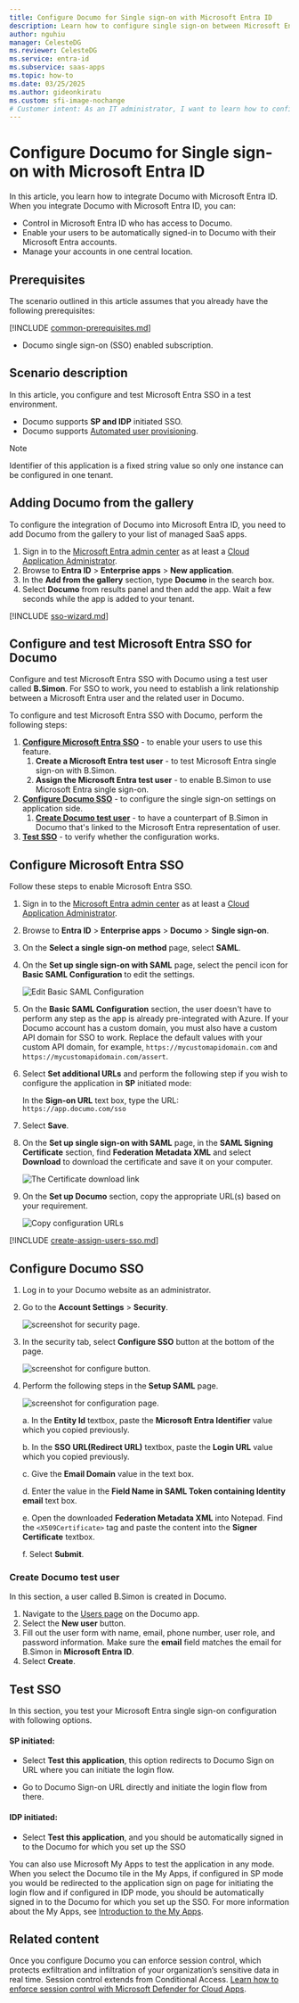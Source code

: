 ```yaml
---
title: Configure Documo for Single sign-on with Microsoft Entra ID
description: Learn how to configure single sign-on between Microsoft Entra ID and Documo.
author: nguhiu
manager: CelesteDG
ms.reviewer: CelesteDG
ms.service: entra-id
ms.subservice: saas-apps
ms.topic: how-to
ms.date: 03/25/2025
ms.author: gideonkiratu
ms.custom: sfi-image-nochange
# Customer intent: As an IT administrator, I want to learn how to configure single sign-on between Microsoft Entra ID and Documo so that I can control who has access to Documo, enable automatic sign-in with Microsoft Entra accounts, and manage my accounts in one central location.
---
```


# Configure Documo for Single sign-on with Microsoft Entra ID

In this article,  you learn how to integrate Documo with Microsoft Entra ID. When you integrate Documo with Microsoft Entra ID, you can:

* Control in Microsoft Entra ID who has access to Documo.
* Enable your users to be automatically signed-in to Documo with their Microsoft Entra accounts.
* Manage your accounts in one central location.

## Prerequisites

The scenario outlined in this article assumes that you already have the following prerequisites:

[!INCLUDE [common-prerequisites.md](~/identity/saas-apps/includes/common-prerequisites.md)]
* Documo single sign-on (SSO) enabled subscription.

## Scenario description

In this article,  you configure and test Microsoft Entra SSO in a test environment.

* Documo supports **SP and IDP** initiated SSO.
* Documo supports [Automated user provisioning](documo-provisioning-tutorial.md).

> [!NOTE]
> Identifier of this application is a fixed string value so only one instance can be configured in one tenant.

## Adding Documo from the gallery

To configure the integration of Documo into Microsoft Entra ID, you need to add Documo from the gallery to your list of managed SaaS apps.

1. Sign in to the [Microsoft Entra admin center](https://entra.microsoft.com) as at least a [Cloud Application Administrator](~/identity/role-based-access-control/permissions-reference.md#cloud-application-administrator).
1. Browse to **Entra ID** > **Enterprise apps** > **New application**.
1. In the **Add from the gallery** section, type **Documo** in the search box.
1. Select **Documo** from results panel and then add the app. Wait a few seconds while the app is added to your tenant.

 [!INCLUDE [sso-wizard.md](~/identity/saas-apps/includes/sso-wizard.md)]


<a name='configure-and-test-azure-ad-sso-for-documo'></a>

## Configure and test Microsoft Entra SSO for Documo

Configure and test Microsoft Entra SSO with Documo using a test user called **B.Simon**. For SSO to work, you need to establish a link relationship between a Microsoft Entra user and the related user in Documo.

To configure and test Microsoft Entra SSO with Documo, perform the following steps:

1. **[Configure Microsoft Entra SSO](#configure-azure-ad-sso)** - to enable your users to use this feature.
    1. **Create a Microsoft Entra test user** - to test Microsoft Entra single sign-on with B.Simon.
    1. **Assign the Microsoft Entra test user** - to enable B.Simon to use Microsoft Entra single sign-on.
1. **[Configure Documo SSO](#configure-documo-sso)** - to configure the single sign-on settings on application side.
    1. **[Create Documo test user](#create-documo-test-user)** - to have a counterpart of B.Simon in Documo that's linked to the Microsoft Entra representation of user.
1. **[Test SSO](#test-sso)** - to verify whether the configuration works.

<a name='configure-azure-ad-sso'></a>

## Configure Microsoft Entra SSO

Follow these steps to enable Microsoft Entra SSO.

1. Sign in to the [Microsoft Entra admin center](https://entra.microsoft.com) as at least a [Cloud Application Administrator](~/identity/role-based-access-control/permissions-reference.md#cloud-application-administrator).
1. Browse to **Entra ID** > **Enterprise apps** > **Documo** > **Single sign-on**.
1. On the **Select a single sign-on method** page, select **SAML**.
1. On the **Set up single sign-on with SAML** page, select the pencil icon for **Basic SAML Configuration** to edit the settings.

   ![Edit Basic SAML Configuration](common/edit-urls.png)

1. On the **Basic SAML Configuration** section, the user doesn't have to perform any step as the app is already pre-integrated with Azure. If your Documo account has a custom domain, you must also have a custom API domain for SSO to work. Replace the default values with your custom API domain, for example, `https://mycustomapidomain.com` and `https://mycustomapidomain.com/assert`.

1. Select **Set additional URLs** and perform the following step if you wish to configure the application in **SP** initiated mode:

    In the **Sign-on URL** text box, type the URL:  
    `https://app.documo.com/sso`

1. Select **Save**.

1. On the **Set up single sign-on with SAML** page, in the **SAML Signing Certificate** section,  find **Federation Metadata XML** and select **Download** to download the certificate and save it on your computer.

	![The Certificate download link](common/metadataxml.png)

1. On the **Set up Documo** section, copy the appropriate URL(s) based on your requirement.

	![Copy configuration URLs](common/copy-configuration-urls.png)

<a name='create-an-azure-ad-test-user'></a>

[!INCLUDE [create-assign-users-sso.md](~/identity/saas-apps/includes/create-assign-users-sso.md)]

## Configure Documo SSO

1. Log in to your Documo website as an administrator.

1. Go to the **Account Settings** > **Security**.

    ![screenshot for security page.](./media/documo-tutorial/security.png)

1. In the security tab, select **Configure SSO** button at the bottom of the page.

    ![screenshot for configure button.](./media/documo-tutorial/configure-sso.png)

1. Perform the following steps in the **Setup SAML** page.

    ![screenshot for configuration page.](./media/documo-tutorial/setup-saml.png)

    a. In the **Entity Id** textbox, paste the **Microsoft Entra Identifier** value which you copied previously.

    b. In the **SSO URL(Redirect URL)** textbox, paste the **Login URL** value which you copied previously.

    c. Give the **Email Domain** value in the text box.

    d. Enter the value in the **Field Name in SAML Token containing Identity email** text box.

    e. Open the downloaded **Federation Metadata XML** into Notepad. Find the `<X509Certificate>` tag and paste the content into the **Signer Certificate** textbox.

    f. Select **Submit**.

### Create Documo test user

In this section, a user called B.Simon is created in Documo. 

1. Navigate to the [Users page](https://app.documo.com?redirectTo=/users) on the Documo app.
1. Select the **New user** button.
1. Fill out the user form with name, email, phone number, user role, and password information. Make sure the **email** field matches the email for B.Simon in **Microsoft Entra ID**.
1. Select **Create**.

## Test SSO 

In this section, you test your Microsoft Entra single sign-on configuration with following options. 

#### SP initiated:

* Select **Test this application**, this option redirects to Documo Sign on URL where you can initiate the login flow.  

* Go to Documo Sign-on URL directly and initiate the login flow from there.

#### IDP initiated:

* Select **Test this application**, and you should be automatically signed in to the Documo for which you set up the SSO 

You can also use Microsoft My Apps to test the application in any mode. When you select the Documo tile in the My Apps, if configured in SP mode you would be redirected to the application sign on page for initiating the login flow and if configured in IDP mode, you should be automatically signed in to the Documo for which you set up the SSO. For more information about the My Apps, see [Introduction to the My Apps](https://support.microsoft.com/account-billing/sign-in-and-start-apps-from-the-my-apps-portal-2f3b1bae-0e5a-4a86-a33e-876fbd2a4510).


## Related content

Once you configure Documo you can enforce session control, which protects exfiltration and infiltration of your organization’s sensitive data in real time. Session control extends from Conditional Access. [Learn how to enforce session control with Microsoft Defender for Cloud Apps](/cloud-app-security/proxy-deployment-any-app).
